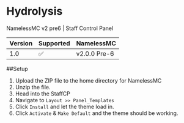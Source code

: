 # Hydrolysis
NamelessMC v2 pre6 | Staff Control Panel

| Version  | Supported          | NamelessMC
|----------|--------------------|----------------
| 1.0      | :white_check_mark: | v2.0.0 Pre-6

##Setup

1. Upload the ZIP file to the home directory for NamelessMC
2. Unzip the file.
3. Head into the StaffCP
4. Navigate to ``Layout >> Panel_Templates``
5. Click ``Install`` and let the theme load in.
6. Click ``Activate`` & ``Make Default`` and the theme should be working.
